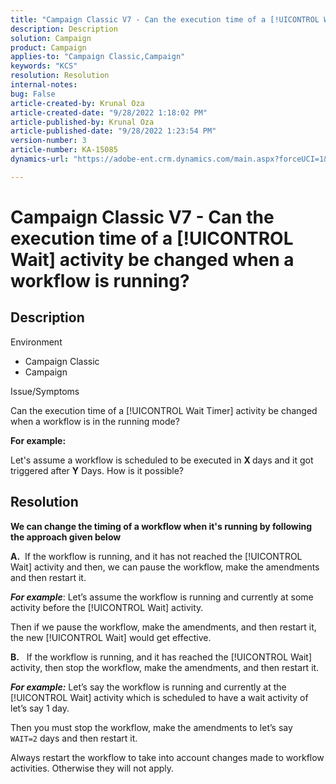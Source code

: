 ```yaml
---
title: "Campaign Classic V7 - Can the execution time of a [!UICONTROL WAIT] activity be changed when a workflow is running?"
description: Description
solution: Campaign
product: Campaign
applies-to: "Campaign Classic,Campaign"
keywords: "KCS"
resolution: Resolution
internal-notes: 
bug: False
article-created-by: Krunal Oza
article-created-date: "9/28/2022 1:18:02 PM"
article-published-by: Krunal Oza
article-published-date: "9/28/2022 1:23:54 PM"
version-number: 3
article-number: KA-15085
dynamics-url: "https://adobe-ent.crm.dynamics.com/main.aspx?forceUCI=1&pagetype=entityrecord&etn=knowledgearticle&id=254085f6-2f3f-ed11-9db1-000d3a5c1bcc"

---
```

# Campaign Classic V7 - Can the execution time of a [!UICONTROL Wait] activity be changed when a workflow is running?

## Description


Environment

- Campaign Classic
- Campaign




Issue/Symptoms

Can the execution time of a [!UICONTROL Wait Timer] activity be changed when a workflow is in the running mode?

<b>For example:</b>

Let's assume a workflow is scheduled to be executed in <b>X </b>days and it got triggered after <b>Y</b> Days. How is it possible?


## Resolution


<b>We can change the timing of a workflow when it's running by following the approach given below

A.</b>  If the workflow is running, and it has not reached the [!UICONTROL Wait] activity and then, we can pause the workflow, make the amendments and then restart it.

<b>*For example</b>*: Let’s assume the workflow is running and currently at some activity before the [!UICONTROL Wait] activity.

Then if we pause the workflow, make the amendments, and then restart it, the new [!UICONTROL Wait] would get effective.

<b>B.</b>   If the workflow is running, and it has reached the [!UICONTROL Wait] activity, then stop the workflow, make the amendments, and then restart it.

<b>*For example:</b>* Let’s say the workflow is running and currently at the [!UICONTROL Wait] activity which is scheduled to have a wait activity of let’s say 1 day.

Then you must stop the workflow, make the amendments to let’s say `WAIT=2` days and then restart it.

Always restart the workflow to take into account changes made to workflow activities. Otherwise they will not apply.
